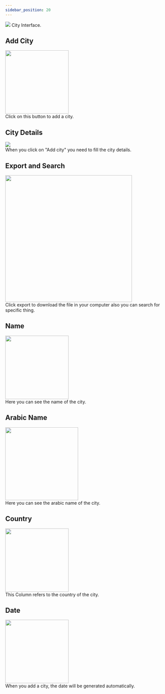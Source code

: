 ```yaml
---
sidebar_position: 20
---
```


<img src="../img/City/city1.png"/>
City Interface.

## Add City
<img src="../img/City/city4.png" width="200px"/> <br/>
Click on this button to add a city.

## City Details
<img src="../img/City/city2.png"/><br/>
When you click on "Add city" you need to fill the city details.

## Export and Search
<img src="../img/City/city3.png" width="400px"/><br/>
Click export to download the file in your computer also you can search for specific thing.

## Name
<img src="../img/City/city5.png" width="200px"/><br/>
Here you can see the name of the city.

## Arabic Name
<img src="../img/City/city6.png" width="230px"/><br/>
Here you can see the arabic name of the city.

## Country
<img src="../img/City/city7.png" width="200px"/><br/>
This Column refers to the country of the city.

## Date
<img src="../img/City/city8.png" width="200px"/><br/>
When you add a city, the date will be generated automatically.
